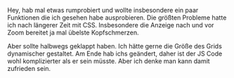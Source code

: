 Hey,
hab mal etwas rumprobiert und wollte insbesondere ein paar Funktionen die ich gesehen habe ausprobieren.
Die größten Probleme hatte ich nach längerer Zeit mit CSS. Insbesondere die Anzeige nach und vor Zoom bereitet ja mal übelste Kopfschmerzen.

Aber sollte halbwegs geklappt haben. Ich hätte gerne die Größe des Grids dynamischer gestaltet. Am Ende hab ichs geändert, daher ist der JS Code wohl 
komplizierter als er sein müsste.
Aber ich denke man kann damit zufrieden sein.
